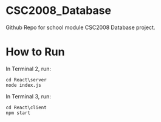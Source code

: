 # CSC2008_Database
Github Repo for school module CSC2008 Database project.

# How to Run

In Terminal 2, run:

```
cd React\server
node index.js
```

In Terminal 3, run:
```
cd React\client
npm start
```
